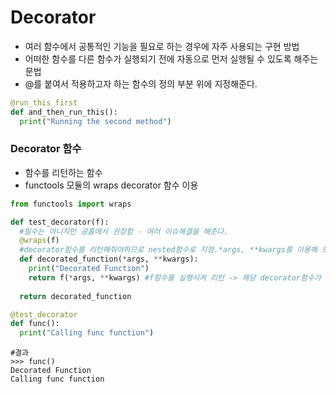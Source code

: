 # Decorator

- 여러 함수에서 공통적인 기능을 필요로 하는 경우에 자주 사용되는 구현 방법
- 어떠한 함수를 다른 함수가 실행되기 전에 자동으로 먼저 실행될 수 있도록 해주는 문법
- @를 붙여서 적용하고자 하는 함수의 정의 부분 위에 지정해준다.

```python
@run_this_first
def and_then_run_this():
  print("Running the second method")
```

### Decorator 함수

- 함수를 리턴하는 함수
- functools 모듈의 wraps decorator 함수 이용

```python
from functools import wraps

def test_decorator(f):
  #필수는 아니지만 공홈에서 권장함 - 여러 이슈해결을 해준다.
  @wraps(f)
  #decorator함수를 리턴해줘야하므로 nested함수로 지정.*args, **kwargs를 이용해 모든형태의 인자를 받음
  def decorated_function(*args, **kwargs):
    print("Decorated Function")
    return f(*args, **kwargs) #f함수를 실행시켜 리턴 -> 해당 decorator함수가 실행되고 난 후 decorator가 적용된 함수를 호출해주는것
  
  return decorated_function

@test_decorator
def func():
  print("Calling func function")
```

```
#결과
>>> func()
Decorated Function
Calling func function
```

